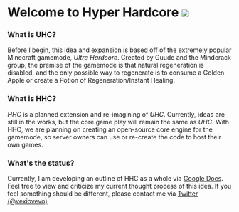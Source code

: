 # Welcome to Hyper Hardcore ![](https://vexio.media/cloud/yshqb.png)



### **What is UHC?**

Before I begin, this idea and expansion is based off of the extremely popular Minecraft gamemode, *Ultra Hardcore*. Created by Guude and the Mindcrack group, the premise of the gamemode is that natural regeneration is disabled, and the only possible way to regenerate is to consume a Golden Apple or create a Potion of Regeneration/Instant Healing.


### **What is HHC?**

*HHC* is a planned extension and re-imagining of *UHC*. Currently, ideas are still in the works, but the core game play will remain the same as *UHC*. With HHC, we are planning on creating an open-source core engine for the gamemode, so server owners can use or re-create the code to host their own games.


### **What's the status?**

Currently, I am developing an outline of HHC as a whole via [Google Docs](https://docs.google.com/document/d/14HgrlUTtx3M64CHHajEPegmDLqa-SKuBEE7OecddUzE/edit?usp=sharing). Feel free to view and criticize my current thought process of this idea. If you feel something should be different, please contact me via [Twitter (@vexiovevo)](https://twitter.com/vexiovevo)
